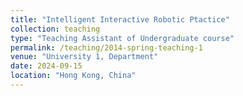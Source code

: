 ```yaml
---
title: "Intelligent Interactive Robotic Ptactice"
collection: teaching
type: "Teaching Assistant of Undergraduate course"
permalink: /teaching/2014-spring-teaching-1
venue: "University 1, Department"
date: 2024-09-15
location: "Hong Kong, China"
---
```


